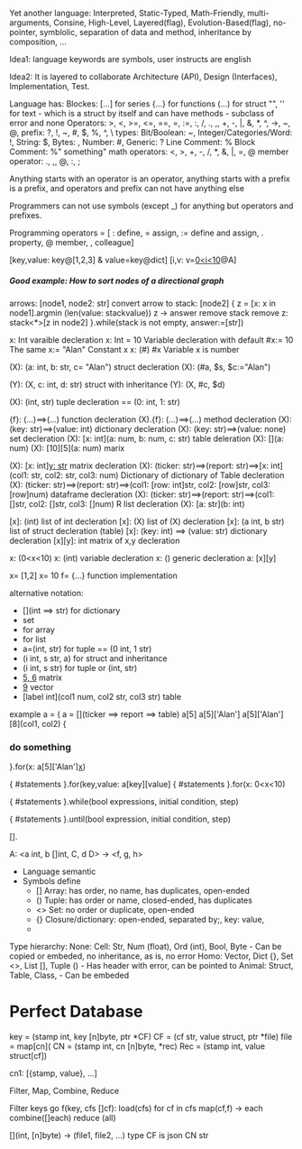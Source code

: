 Yet another language: Interpreted, Static-Typed, Math-Friendly, multi-arguments, Consine, High-Level, Layered(flag), Evolution-Based(flag), no-pointer, symblolic, separation of data and method, inheritance by composition, ...

Idea1: language keywords are symbols, user instructs are english

Idea2: It is layered to collaborate Architecture (API), Design (Interfaces), Implementation, Test.

Language has:
Blockes: [...] for series {...} for functions (...) for struct "", '' for text
    - which is a struct by itself and can have methods
    - subclass of error and none
Operators: >, <, >=, <=, ==, =, :=, :, /, ., ,, +, -, |, &,  *, ^, ->, ~, @, 
prefix: ?, !, ~, #, $, %, ^, \ 
types: Bit/Boolean: ~, Integer/Categories/Word: !, String: $, Bytes: \, Number: #, Generic: ?
Line Comment: %
Block Comment: %" something"
math operators: <, >, +, -, /, *, &, |, =, @ member
operator: ., ,, @, :, ; 

Anything starts with an operator is an operator, anything starts with a prefix is a prefix, and operators and prefix can not have anything else

Programmers can not use symbols (except _) for anything but operators and prefixes.

Programming operators = [
: define,
= assign,
:= define and assign,
. property,
@ member,
, colleague]

[key,value: key@[1,2,3] & value=key@dict] 
[i,v: v=[0<i<10](a,c)@A]

##### Good example: How to sort nodes of a directional graph
arrows: [node1, node2: str]
convert arrow to stack: <node1>[node2]
{
z = [x: x in node1].argmin (len(value: stack<x>value))
z -> answer
remove stack<z> 
remove z: stack<*>[z in node2]
}.while(stack is not empty, answer:=[str])


x: Int varaible decleration
x: Int = 10 Variable decleration with default
#x:= 10 The same
x:= "Alan" Constant x
x: (#) 
#x Variable x is number

(X): (a: int, b: str, c= "Alan") struct decleration
(X): (#a, $s, $c:="Alan")

(Y): (X, c: int, d: str) struct with inheritance
(Y): (X, #c, $d)

(X): (int, str) tuple decleration == (0: int, 1: str)

{f}: (...)==>(...) function decleration
(X).{f}: (...)==>(...) method decleration
(X): (key: str)==>(value: int) dictionary decleration
(X): (key: str)==>(value: none) set decleration
(X): [x: int](a: num, b: num, c: str) table deleration
(X): [](a: num)
(X): [10][5](a: num) marix 



(X): [x: int][y: str](int) matrix decleration
(X): (ticker: str)==>(report: str)==>[x: int](col1: str, col2: str, col3: num) Dictionary of dictionary of Table decleration
(X): (ticker: str)==>(report: str)==>(col1: [row: int]str, col2: [row]str, col3: [row]num) dataframe decleration
(X): (ticker: str)==>(report: str)==>(col1: []str, col2: []str, col3: []num) R list decleration
(X): [a: str](b: int)

[x]: (int) list of int decleration
[x]: (X) list of (X) decleration
[x]: (a int, b str) list of struct decleration (table)
[x]: (key: int) ==> (value: str) dictionary decleration
[x][y]: int matrix of x,y decleration


x: (0<x<10)
x: (int) variable decleration
x: () generic decleration
a: [x][y]

x= [1,2] 
x= 10
f= {...} function implementation


alternative notation:
- [](int ==> str) for dictionary
- [](==>str) set
- [](int) for array
- [](interface) for list
- a=(int, str) for tuple == (0 int, 1 str)
- (i int, s str, a) for struct and inheritance
- (i int, s str) for tuple or (int, str)
- [5, 6](int) matrix
- [9](int) vector
- [label int](col1 num, col2 str, col3 str) table

example
a = (
a = [](ticker ==> report ==> table)
a[5] 
a[5]['Alan']
a[5]['Alan'][8](col1, col2) 
{
 ### do something
}.for(x: a[5]['Alan'][x](col1)) 

{
#statements
}.for(key,value: a[key][value][]()
{
#statements
}.for(x: 0<x<10)

{
#statements
}.while(bool expressions, initial condition, step)

{
#statements
}.until(bool expression, initial condition, step)

[].

A: <a int, b []int, C, d D> -> <f, g, h>



- Language semantic
- Symbols define
    - [] Array: has order, no name, has duplicates, open-ended
    - () Tuple: has order or name, closed-ended, has duplicates
    - <> Set: no order or duplicate, open-ended 
    - {} Closure/dictionary: open-ended, separated by;, key: value, 
    -

Type hierarchy:
None:
    Cell: Str, Num (float), Ord (int), Bool, Byte
        - Can be copied or embeded, no inheritance, as is, no error 
    Homo: Vector, Dict {}, Set <>, List [], Tuple ()
        - Has header with error, can be pointed to
    Animal: Struct, Table, Class, 
        - Can be embeded


# Perfect Database
key = (stamp int, key [n]byte, ptr *CF)
CF = (cf str, value struct, ptr *file)
file = map[cn](
CN = (stamp int, cn [n]byte, *rec)
Rec = (stamp int, value struct[cf])

cn1: [{stamp, value}, ...]

Filter, Map, Combine, Reduce

Filter keys
go f(key, cfs []cf):
    load(cfs)
    for cf in cfs
        map(cf,f) -> each
        combine([]each)
    reduce (all)


[](int, [n]byte) -> (file1, file2, ...)
type CF is json
CN str
